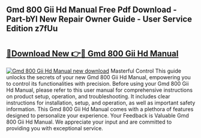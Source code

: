 ## Gmd 800 Gii Hd Manual Free Pdf Download - Part-bYl New Repair Owner Guide - User Service Edition z7fUu

# <h2><a href="http://bc79516.oget.top/?id=Gmd+800+Gii+Hd+Manual">🔗Download New 👉🔴 Gmd 800 Gii Hd Manual</a></h2>

[![Gmd 800 Gii Hd Manual new download](https://i.imgur.com/5g1atiW.png)](http://bc79516.oget.top/?id=Gmd+800+Gii+Hd+Manual)
Masterful Control This guide unlocks the secrets of your new Gmd 800 Gii Hd Manual, empowering you to control its functionalities with precision. Before using your Gmd 800 Gii Hd Manual, please refer to this user manual for comprehensive instructions on product setup, operation, and troubleshooting. It includes clear instructions for installation, setup, and operation, as well as important safety information. This Gmd 800 Gii Hd Manual comes with a plethora of features designed to personalize your experience. Your Feedback is Valuable Gmd 800 Gii Hd Manual. We appreciate your input and are committed to providing you with exceptional service.
